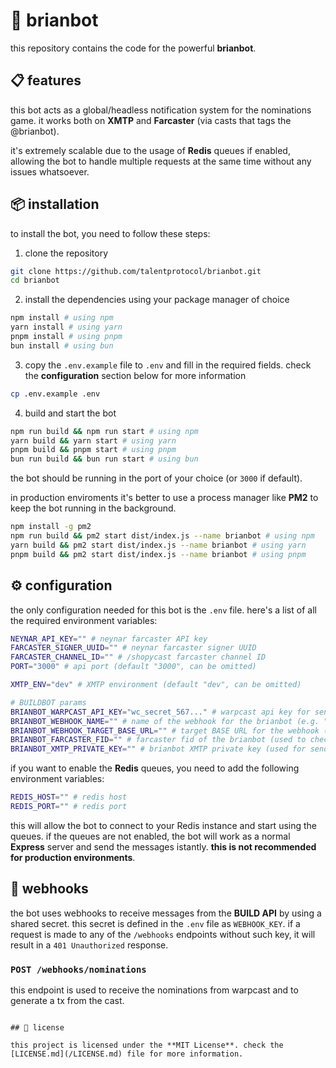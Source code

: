 # 🤖 brianbot

this repository contains the code for the powerful **brianbot**.

## 📋 features

this bot acts as a global/headless notification system for the nominations game. it works both on **XMTP** and **Farcaster** (via casts that tags the @brianbot).

it's extremely scalable due to the usage of **Redis** queues if enabled, allowing the bot to handle multiple requests at the same time without any issues whatsoever.

## 📦 installation

to install the bot, you need to follow these steps:

1. clone the repository

```bash
git clone https://github.com/talentprotocol/brianbot.git
cd brianbot
```

2. install the dependencies using your package manager of choice

```bash
npm install # using npm
yarn install # using yarn
pnpm install # using pnpm
bun install # using bun
```

3. copy the `.env.example` file to `.env` and fill in the required fields. check the **configuration** section below for more information

```bash
cp .env.example .env
```

4. build and start the bot

```bash
npm run build && npm run start # using npm
yarn build && yarn start # using yarn
pnpm build && pnpm start # using pnpm
bun run build && bun run start # using bun
```

the bot should be running in the port of your choice (or `3000` if default).

in production enviroments it's better to use a process manager like **PM2** to keep the bot running in the background.

```bash
npm install -g pm2
npm run build && pm2 start dist/index.js --name brianbot # using npm
yarn build && pm2 start dist/index.js --name brianbot # using yarn
pnpm build && pm2 start dist/index.js --name brianbot # using pnpm
```

## ⚙️ configuration

the only configuration needed for this bot is the `.env` file. here's a list of all the required environment variables:

```bash
NEYNAR_API_KEY="" # neynar farcaster API key
FARCASTER_SIGNER_UUID="" # neynar farcaster signer UUID
FARCASTER_CHANNEL_ID="" # /shopycast farcaster channel ID
PORT="3000" # api port (default "3000", can be omitted)

XMTP_ENV="dev" # XMTP environment (default "dev", can be omitted)

# BUILDBOT params
BRIANBOT_WARPCAST_API_KEY="wc_secret_567..." # warpcast api key for sending direct casts using brianbot
BRIANBOT_WEBHOOK_NAME="" # name of the webhook for the brianbot (e.g. "brianbot_webhook") that needs to be published for sending casts and replies
BRIANBOT_WEBHOOK_TARGET_BASE_URL="" # target BASE URL for the webhook (e.g. ngrok|| prod url)
BRIANBOT_FARCASTER_FID="" # farcaster fid of the brianbot (used to check mentions)
BRIANBOT_XMTP_PRIVATE_KEY="" # brianbot XMTP private key (used for sending XMTP messages)
```

if you want to enable the **Redis** queues, you need to add the following environment variables:

```bash
REDIS_HOST="" # redis host
REDIS_PORT="" # redis port
```

this will allow the bot to connect to your Redis instance and start using the queues. if the queues are not enabled, the bot will work as a normal **Express** server and send the messages istantly. **this is not recommended for production environments**.

## 📡 webhooks

the bot uses webhooks to receive messages from the **BUILD API** by using a shared secret. this secret is defined in the `.env` file as `WEBHOOK_KEY`. if a request is made to any of the `/webhooks` endpoints without such key, it will result in a `401 Unauthorized` response.

### `POST /webhooks/nominations`

this endpoint is used to receive the nominations from warpcast and to generate a tx from the cast.

```

## 📝 license

this project is licensed under the **MIT License**. check the [LICENSE.md](/LICENSE.md) file for more information.
